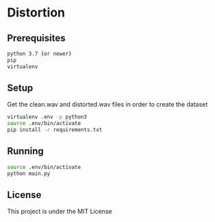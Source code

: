 # Distortion


## Prerequisites

```bash
python 3.7 (or newer)
pip
virtualenv
```


## Setup

Get the clean.wav and distorted.wav files in order to create the dataset

```bash
virtualenv .env -p python3
source .env/bin/activate
pip install -r requirements.txt
```


## Running

```bash
source .env/bin/activate
python main.py
```


## License

This project is under the MIT License